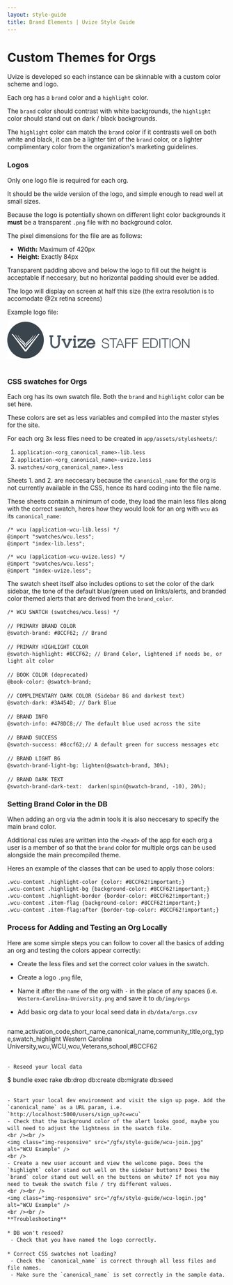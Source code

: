 ```yaml
---
layout: style-guide
title: Brand Elements | Uvize Style Guide
---
```


# Custom Themes for Orgs

Uvize is developed so each instance can be skinnable with a custom color scheme and logo.

Each org has a `brand` color and a `highlight` color.

The `brand` color should contrast with white backgrounds, the `highlight` color should stand out on dark / black backgrounds.

The `highlight` color can match the `brand` color if it contrasts well on both white and black, it can be a lighter tint of the `brand` color, or a lighter complimentary color from the organization's marketing guidelines.

### Logos

Only one logo file is required for each org.

It should be the wide version of the logo, and simple enough to read well at small sizes.

Because the logo is potentially shown on different light color backgrounds it **must** be a transparent `.png` file with no background color.

The pixel dimensions for the file are as follows:

- **Width:** Maximum of 420px
- **Height:** Exactly 84px

Transparent padding above and below the logo to fill out the height is acceptable if neccesary, but no horizontal padding should ever be added.

The logo will display on screen at half this size (the extra resolution is to accomodate @2x retina screens)

Example logo file:

<span class="community-logo-full">
    <img class="logo-img" src="/gfx/style-guide/Staff-Edition.png" alt="Staff Edition">
</span>
<br /><br />


### CSS swatches for Orgs

Each org has its own swatch file. Both the `brand` and `highlight` color can be set here.

These colors are set as less variables and compiled into the master styles for the site.

For each org 3x less files need to be created in `app/assets/stylesheets/`:

1. `application-<org_canonical_name>-lib.less` 
2. `application-<org_canonical_name>-uvize.less` 
3. `swatches/<org_canonical_name>.less`

Sheets 1. and 2. are neccesary because the `canonical_name` for the org is not currently available in the CSS, hence its hard coding into the file name.

These sheets contain a minimum of code, they load the main less files along with the correct swatch, heres how they would look for an org with `wcu` as its `canonical_name`:

```
/* wcu (application-wcu-lib.less) */
@import "swatches/wcu.less";
@import "index-lib.less";
```
```
/* wcu (application-wcu-uvize.less) */
@import "swatches/wcu.less";
@import "index-uvize.less";
```


The swatch sheet itself also includes options to set the color of the dark sidebar, the tone of the default blue/green used on links/alerts, and branded color themed alerts that are derived from the `brand_color`. 

```
/* WCU SWATCH (swatches/wcu.less) */

// PRIMARY BRAND COLOR
@swatch-brand: #8CCF62; // Brand

// PRIMARY HIGHLIGHT COLOR
@swatch-highlight: #8CCF62; // Brand Color, lightened if needs be, or light alt color

// BOOK COLOR (deprecated)
@book-color: @swatch-brand;

// COMPLIMENTARY DARK COLOR (Sidebar BG and darkest text)
@swatch-dark: #3A454D; // Dark Blue

// BRAND INFO
@swatch-info: #478DC8;// The default blue used across the site

// BRAND SUCCESS
@swatch-success: #8ccf62;// A default green for success messages etc

// BRAND LIGHT BG
@swatch-brand-light-bg: lighten(@swatch-brand, 30%);

// BRAND DARK TEXT
@swatch-brand-dark-text:  darken(spin(@swatch-brand, -10), 20%);
```


### Setting Brand Color in the DB

When adding an org via the admin tools it is also neccesary to specify the main `brand` color.

Additional css rules are written into the `<head>` of the app for each org a user is a member of so that the `brand` color for multiple orgs can be used alongside the main precompiled theme.

Heres an example of the classes that can be used to apply those colors:

```
.wcu-content .highlight-color {color: #8CCF62!important;}
.wcu-content .highlight-bg {background-color: #8CCF62!important;}
.wcu-content .highlight-border {border-color: #8CCF62!important;}
.wcu-content .item-flag {background-color: #8CCF62!important;}
.wcu-content .item-flag:after {border-top-color: #8CCF62!important;}
```


### Process for Adding and Testing an Org Locally

Here are some simple steps you can follow to cover all the basics of adding an org and testing the colors appear correctly:

- Create the less files and set the correct color values in the swatch.
- Create a logo `.png` file, 
- Name it after the `name` of the org with `-` in the place of any spaces (i.e. `Western-Carolina-University.png` and save it to `db/img/orgs`
- Add basic org data to your local seed data in `db/data/orgs.csv`

  ```
name,activation_code,short_name,canonical_name,community_title,org_type,swatch_highlight
Western Carolina University,wcu,WCU,wcu,Veterans,school,#8CCF62
  ````

- Reseed your local data
```` 
$ bundle exec rake db:drop db:create db:migrate db:seed
````

- Start your local dev environment and visit the sign up page. Add the `canonical_name` as a URL param, i.e. `http://localhost:5000/users/sign_up?c=wcu`
- Check that the background color of the alert looks good, maybe you will need to adjust the lightness in the swatch file.
<br /><br />
<img class="img-responsive" src="/gfx/style-guide/wcu-join.jpg" alt="WCU Example" />
<br />
- Create a new user account and view the welcome page. Does the `highlight` color stand out well on the sidebar buttons? Does the `brand` color stand out well on the buttons on white? If not you may need to tweak the swatch file / try different values.
<br /><br />
<img class="img-responsive" src="/gfx/style-guide/wcu-login.jpg" alt="WCU Example" />
<br /><br />
**Troubleshooting**

* DB won't reseed?
 - Check that you have named the logo correctly.
 
* Correct CSS swatches not loading?
 - Check the `canonical_name` is correct through all less files and file names.
 - Make sure the `canonical_name` is set correctly in the sample data.


 
